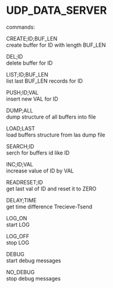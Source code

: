# UDP_DATA_SERVER

commands:

CREATE;ID;BUF_LEN  
	create buffer for ID with length BUF_LEN  

DEL;ID  
	delete buffer for ID

LIST;ID;BUF_LEN  
  list last BUF_LEN records for ID  

PUSH;ID;VAL  
	insert new VAL for ID  

DUMP;ALL  
	dump structure of all buffers into file   

LOAD;LAST  
	load buffers structure from las dump file  
  
 SEARCH;ID  
	serch for buffers id like ID  

INC;ID;VAL  
	increase value of ID by VAL  

READRESET;ID  
	get last val of ID and reset it to ZERO  
	
DELAY;TIME  
	get time difference Trecieve-Tsend  

LOG_ON  
	start LOG  

LOG_OFF  
	stop LOG  

DEBUG  
   start debug messages  

NO_DEBUG  
   stop debug messages  
